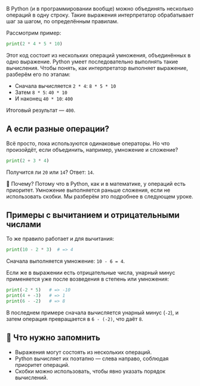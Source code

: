 В Python (и в программировании вообще) можно объединять несколько операций в одну строку. Такие выражения интерпретатор обрабатывает шаг за шагом, по определённым правилам.

Рассмотрим пример:

```python
print(2 * 4 * 5 * 10)
```

Этот код состоит из нескольких операций умножения, объединённых в одно выражение. Python умеет последовательно выполнять такие вычисления. Чтобы понять, как интерпретатор выполняет выражение, разберём его по этапам:

- Сначала вычисляется `2 * 4`: `8 * 5 * 10`
- Затем `8 * 5`: `40 * 10`
- И наконец `40 * 10`: `400`

Итоговый результат — `400`.

## А если разные операции?

Всё просто, пока используются одинаковые операторы. Но что произойдёт, если объединить, например, умножение и сложение?

```python
print(2 + 3 * 4)
```

Получится ли `20` или `14`? Ответ: `14`.

🔑 Почему? Потому что в Python, как и в математике, у операций есть приоритет.
Умножение выполняется раньше сложения, если не использовать скобки. Мы разберём это подробнее в следующем уроке.

## Примеры с вычитанием и отрицательными числами

То же правило работает и для вычитания:

```python
print(10 - 2 * 3)  # => 4
```

Сначала выполняется умножение: `10 - 6 = 4`.

Если же в выражении есть отрицательные числа, унарный минус применяется уже после возведения в степень или умножения:

```python
print(-2 * 5)   # => -10
print(4 + -3)   # => 1
print(6 - -2)   # => 8
```

В последнем примере сначала вычисляется унарный минус (`-2`), и затем операция превращается в `6 - (-2)`, что даёт `8`.

## 🧠 Что нужно запомнить

- Выражения могут состоять из нескольких операций.
- Python вычисляет их поэтапно — слева направо, соблюдая приоритет операций.
- Скобки можно использовать, чтобы явно указать порядок вычислений.
